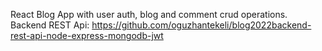 React Blog App with user auth, blog and comment crud operations.  
Backend REST Api: https://github.com/oguzhantekeli/blog2022backend-rest-api-node-express-mongodb-jwt
